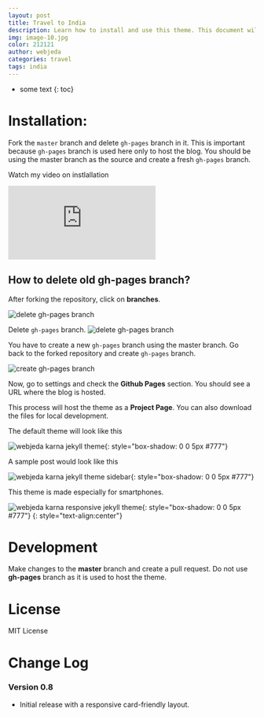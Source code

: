 ```yaml
---
layout: post
title: Travel to India
description: Learn how to install and use this theme. This document will be updated on a regular basis upon adding new features or bug fixes5 
img: image-10.jpg
color: 212121
author: webjeda
categories: travel
tags: india
---
```


* some text
{: toc}

# Installation: 
Fork the ``master`` branch and delete ``gh-pages`` branch in it. This is important because ``gh-pages`` branch is used here only to host the blog. You should be using the master branch as the source and create a fresh ``gh-pages`` branch.

Watch my video on instlallation
<iframe class="video" src="https://www.youtube.com/embed/T2nx6tj-ZH4?rel=0?rel=0" frameborder="0" allowfullscreen></iframe>

## How to delete old **gh-pages** branch?
After forking the repository, click on **branches**.

![delete gh-pages branch](http://blog.webjeda.com/images/delete-github-branch.png)

Delete ``gh-pages`` branch.
![delete gh-pages branch](http://blog.webjeda.com/images/delete-github-branch-2.png)

You have to create a new ``gh-pages`` branch using the master branch. Go back to the forked repository and create ``gh-pages`` branch.

![create gh-pages branch](http://blog.webjeda.com/images/create-gh-pages-branch.JPG)

Now, go to settings and check the **Github Pages** section. You should see a URL where the blog is hosted.

This process will host the theme as a **Project Page**. You can also download the files for local development. 

The default theme will look like this

![webjeda karna jekyll theme]({{site.baseurl}}/images/karna-jekyll-theme-screenshot.png){: style="box-shadow: 0 0 5px #777"}



A sample post would look like this

![webjeda karna jekyll theme sidebar]({{site.baseurl}}/images/post.png){: style="box-shadow: 0 0 5px #777"}


This theme is made especially for smartphones.

![webjeda karna responsive jekyll theme]({{site.baseurl}}/images/karna-responsive-jekyll-theme.png){: style="box-shadow: 0 0 5px #777"}
{: style="text-align:center"}

# Development
Make changes to the **master** branch and create a pull request. Do not use **gh-pages** branch as it is used to host the theme.

# License
MIT License

# Change Log

### Version 0.8
* Initial release with a responsive card-friendly layout.
